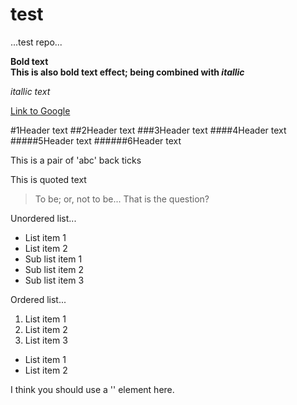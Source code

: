 # test
...test repo...

**Bold text**  
__This is also bold text effect; being combined with *itallic*__

*itallic text*

[Link to Google](http://www.google.com)


#1Header text
##2Header text
###3Header text
####4Header text
#####5Header text
######6Header text

This is a pair of 'abc' back ticks

This is quoted text 
> To be; or, not to be...
> That is the question?

Unordered list...

* List item 1
* List item 2
 * Sub list item 1
 * Sub list item 2
 * Sub list item 3
 
Ordered list...

1. List item 1
2. List item 2
3. List item 3
 * List item 1
 * List item 2
 
I think you should use a '<html>' element here.
 
